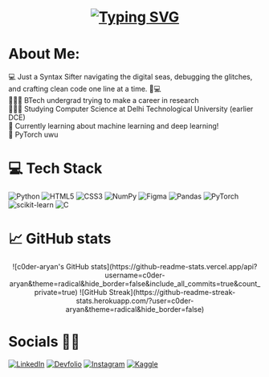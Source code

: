 <!-- Level 3: Add custom code -->

<h1 align="center">
<!--   <a href="https://git.io/typing-svg"><img src="https://readme-typing-svg.demolab.com?font=Fira+Code&weight=500&size=30&pause=1000&color=4BFDF2&center=true&vCenter=true&random=false&width=700&lines=Hello+Fellow+%3C+Syntax+Sifters%2F+%3E!+%F0%9F%A7%A9;print(%22+This+is+Aryan+Sood+!+%22);printf(%22+PyTorch+%F0%9F%94%A5+%22)" alt="Typing SVG" /></a> -->
 <a href="https://git.io/typing-svg"><img src="https://readme-typing-svg.demolab.com?font=Fira+Code&size=30&pause=1000&color=4BFDF2&center=true&vCenter=true&random=false&width=800&lines=Hello+Fellow+%3C+Syntax+Sifters%2F+%3E!+%F0%9F%A7%A9;print(%22+This+is+Aryan+Sood+!+%F0%9F%91%8B%22);printf(%22+PyTorch+%F0%9F%94%A5+%22);+Thank+you+for+visiting+my+GitHub+account!" alt="Typing SVG" /></a>
</h1>

# About Me: 
💻 Just a Syntax Sifter navigating the digital seas, debugging the glitches, and crafting clean code one line at a time. 🧩💻 <br/>
👨🏻‍💻 BTech undergrad trying to make a career in research <br/>
🙋🏻‍♂️ Studying Computer Science at Delhi Technological University (earlier DCE)<br/>
💭 Currently learning about machine learning and deep learning!<br/>
🍄 PyTorch uwu

# 💻 Tech Stack
<!-- Badges from https://github.com/Ileriayo/markdown-badges -->
![Python](https://img.shields.io/badge/python-3670A0?style=for-the-badge&logo=python&logoColor=ffdd54)
![HTML5](https://img.shields.io/badge/html5-%23E34F26.svg?style=for-the-badge&logo=html5&logoColor=white)
![CSS3](https://img.shields.io/badge/css3-%231572B6.svg?style=for-the-badge&logo=css3&logoColor=white)
![NumPy](https://img.shields.io/badge/numpy-%23013243.svg?style=for-the-badge&logo=numpy&logoColor=white) 
![Figma](https://img.shields.io/badge/figma-%23F24E1E.svg?style=for-the-badge&logo=figma&logoColor=white)
![Pandas](https://img.shields.io/badge/pandas-%23150458.svg?style=for-the-badge&logo=pandas&logoColor=white) 
![PyTorch](https://img.shields.io/badge/pytorch-EE4C2C?style=for-the-badge&logo=pytorch&logoColor=white)
![scikit-learn](https://img.shields.io/badge/scikit--learn-%23F7931E.svg?style=for-the-badge&logo=scikit-learn&logoColor=white)
![C](https://img.shields.io/badge/c-%2300599C.svg?style=for-the-badge&logo=c&logoColor=white)

# 📈 GitHub stats
<!-- GitHub stats from https://github.com/anuraghazra/github-readme-stats -->
<div align="center">
![c0der-aryan's GitHub stats](https://github-readme-stats.vercel.app/api?username=c0der-aryan&theme=radical&hide_border=false&include_all_commits=true&count_private=true)
![GitHub Streak](https://github-readme-streak-stats.herokuapp.com/?user=c0der-aryan&theme=radical&hide_border=false)
</div>


# Socials 🙌🏻 
[![LinkedIn](https://img.shields.io/badge/LinkedIn-%230077B5.svg?logo=linkedin&logoColor=white&color=blue&style=flat)](https://www.linkedin.com/in/soodaryan/)
[![Devfolio](https://img.shields.io/badge/Devfolio-1A73E8.svg?style=flat&logo=devfolio&logoColor=white)](https://devfolio.co/@roadkill)
[![Instagram](https://img.shields.io/badge/Instagram-%23E4405F.svg?logo=Instagram&logoColor=white&style=flat)](https://www.instagram.com/_soodaryan/) 
[![Kaggle](https://img.shields.io/badge/Kaggle-20BEFF.svg?logo=Kaggle&logoColor=white&style=flat)](https://www.kaggle.com/soodaryan)
